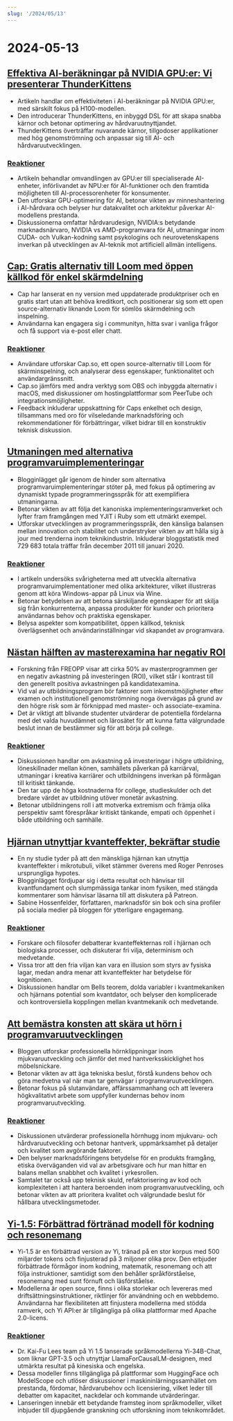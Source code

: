 ```yaml
---
slug: '/2024/05/13'
---
```


# 2024-05-13

## [Effektiva AI-beräkningar på NVIDIA GPU:er: Vi presenterar ThunderKittens](https://hazyresearch.stanford.edu/blog/2024-05-12-tk)

- Artikeln handlar om effektiviteten i AI-beräkningar på NVIDIA GPU:er, med särskilt fokus på H100-modellen.
- Den introducerar ThunderKittens, en inbyggd DSL för att skapa snabba kärnor och betonar optimering av hårdvaruutnyttjandet.
- ThunderKittens överträffar nuvarande kärnor, tillgodoser applikationer med hög genomströmning och anpassar sig till AI- och hårdvaruutvecklingen.

### [Reaktioner](https://news.ycombinator.com/item?id=40337936)

- Artikeln behandlar omvandlingen av GPU:er till specialiserade AI-enheter, införlivandet av NPU:er för AI-funktioner och den framtida möjligheten till AI-processorenheter för konsumenter.
- Den utforskar GPU-optimering för AI, betonar vikten av minneshantering i AI-hårdvara och belyser hur datakvalitet och arkitektur påverkar AI-modellens prestanda.
- Diskussionerna omfattar hårdvarudesign, NVIDIA:s betydande marknadsnärvaro, NVIDIA vs AMD-programvara för AI, utmaningar inom CUDA- och Vulkan-kodning samt psykologins och neurovetenskapens inverkan på utvecklingen av AI-teknik mot artificiell allmän intelligens.

## [Cap: Gratis alternativ till Loom med öppen källkod för enkel skärmdelning](https://Cap.so)

- Cap har lanserat en ny version med uppdaterade produktpriser och en gratis start utan att behöva kreditkort, och positionerar sig som ett open source-alternativ liknande Loom för sömlös skärmdelning och inspelning.
- Användarna kan engagera sig i communityn, hitta svar i vanliga frågor och få support via e-post eller chatt.

### [Reaktioner](https://news.ycombinator.com/item?id=40338275)

- Användare utforskar Cap.so, ett open source-alternativ till Loom för skärminspelning, och analyserar dess egenskaper, funktionalitet och användargränssnitt.
- Cap.so jämförs med andra verktyg som OBS och inbyggda alternativ i macOS, med diskussioner om hostingplattformar som PeerTube och integrationsmöjligheter.
- Feedback inkluderar uppskattning för Caps enkelhet och design, tillsammans med oro för vilseledande marknadsföring och rekommendationer för förbättringar, vilket bidrar till en konstruktiv teknisk diskussion.

## [Utmaningen med alternativa programvaruimplementeringar](https://pointersgonewild.com/2024/04/20/the-alternative-implementation-problem/)

- Blogginlägget går igenom de hinder som alternativa programvaruimplementeringar stöter på, med fokus på optimering av dynamiskt typade programmeringsspråk för att exemplifiera utmaningarna.
- Betonar vikten av att följa det kanoniska implementeringsramverket och lyfter fram framgången med YJIT i Ruby som ett utmärkt exempel.
- Utforskar utvecklingen av programmeringsspråk, den känsliga balansen mellan innovation och stabilitet och understryker vikten av att hålla sig à jour med trenderna inom teknikindustrin. Inkluderar bloggstatistik med 729 683 totala träffar från december 2011 till januari 2020.

### [Reaktioner](https://news.ycombinator.com/item?id=40337036)

- I artikeln undersöks svårigheterna med att utveckla alternativa programvaruimplementationer med olika arkitekturer, vilket illustreras genom att köra Windows-appar på Linux via Wine.
- Betonar betydelsen av att betona särskiljande egenskaper för att skilja sig från konkurrenterna, anpassa produkter för kunder och prioritera användarnas behov och praktiska egenskaper.
- Belysa aspekter som kompatibilitet, öppen källkod, teknisk överlägsenhet och användarinställningar vid skapandet av programvara.

## [Nästan hälften av masterexamina har negativ ROI](https://reason.com/2024/05/10/nearly-half-of-all-masters-degrees-arent-worth-getting/)

- Forskning från FREOPP visar att cirka 50% av masterprogrammen ger en negativ avkastning på investeringen (ROI), vilket står i kontrast till den generellt positiva avkastningen på kandidatexamina.
- Vid val av utbildningsprogram bör faktorer som inkomstmöjligheter efter examen och institutionell genomströmning noga övervägas på grund av den högre risk som är förknippad med master- och associate-examina.
- Det är viktigt att blivande studenter utvärderar de potentiella fördelarna med det valda huvudämnet och lärosätet för att kunna fatta välgrundade beslut innan de bestämmer sig för att börja på college.

### [Reaktioner](https://news.ycombinator.com/item?id=40333471)

- Diskussionen handlar om avkastning på investeringar i högre utbildning, löneskillnader mellan könen, samhällets påverkan på karriärval, utmaningar i kreativa karriärer och utbildningens inverkan på förmågan till kritiskt tänkande.
- Den tar upp de höga kostnaderna för college, studieskulder och det bredare värdet av utbildning utöver monetär avkastning.
- Betonar utbildningens roll i att motverka extremism och främja olika perspektiv samt förespråkar kritiskt tänkande, empati och öppenhet i både utbildning och samhälle.

## [Hjärnan utnyttjar kvanteffekter, bekräftar studie](http://backreaction.blogspot.com/2024/05/brain-really-uses-quantum-effects-new.html)

- En ny studie tyder på att den mänskliga hjärnan kan utnyttja kvanteffekter i mikrotubuli, vilket stämmer överens med Roger Penroses ursprungliga hypotes.
- Blogginlägget fördjupar sig i detta resultat och hänvisar till kvantfundament och slumpmässiga tankar inom fysiken, med stängda kommentarer som hänvisar läsarna till att diskutera på Patreon.
- Sabine Hossenfelder, författaren, marknadsför sin bok och sina profiler på sociala medier på bloggen för ytterligare engagemang.

### [Reaktioner](https://news.ycombinator.com/item?id=40335209)

- Forskare och filosofer debatterar kvanteffekternas roll i hjärnan och biologiska processer, och diskuterar fri vilja, determinism och medvetande.
- Vissa tror att den fria viljan kan vara en illusion som styrs av fysiska lagar, medan andra menar att kvanteffekter har betydelse för kognitionen.
- Diskussionen handlar om Bells teorem, dolda variabler i kvantmekaniken och hjärnans potential som kvantdator, och belyser den komplicerade och kontroversiella kopplingen mellan kvantmekanik och medvetande.

## [Att bemästra konsten att skära ut hörn i programvaruutvecklingen](https://blog.ometer.com/2016/05/04/professional-corner-cutting/)

- Bloggen utforskar professionella hörnklippningar inom mjukvaruutveckling och jämför det med hantverksskicklighet hos möbelsnickare.
- Betonar vikten av att äga tekniska beslut, förstå kundens behov och göra medvetna val när man tar genvägar i programvaruutvecklingen.
- Betonar fokus på slutanvändare, affärssammanhang och att leverera högkvalitativt arbete som uppfyller kundernas behov inom programvaruutveckling.

### [Reaktioner](https://news.ycombinator.com/item?id=40336609)

- Diskussionen utvärderar professionella hörnhugg inom mjukvaru- och hårdvaruutveckling och betonar hantverk, uppmärksamhet på detaljer och kvalitet som avgörande faktorer.
- Den belyser marknadsföringens betydelse för en produkts framgång, etiska överväganden vid val av arbetsgivare och hur man hittar en balans mellan snabbhet och kvalitet i yrkesrollen.
- Samtalet tar också upp teknisk skuld, refaktorisering av kod och komplexiteten i att hantera beroenden inom programvaruutveckling, och betonar vikten av att prioritera kvalitet och välgrundade beslut för hållbara utvecklingsmetoder.

## [Yi-1.5: Förbättrad förtränad modell för kodning och resonemang](https://github.com/01-ai/Yi-1.5)

- Yi-1.5 är en förbättrad version av Yi, tränad på en stor korpus med 500 miljarder tokens och finjusterad på 3 miljoner olika prov. Den erbjuder förbättrade förmågor inom kodning, matematik, resonemang och att följa instruktioner, samtidigt som den behåller språkförståelse, resonemang med sunt förnuft och läsförståelse.
- Modellerna är open source, finns i olika storlekar och levereras med driftsättningsinstruktioner, riktlinjer för användning och en webbdemo. Användarna har flexibiliteten att finjustera modellerna med stödda ramverk, och Yi API:er är tillgängliga på olika plattformar med Apache 2.0-licens.

### [Reaktioner](https://news.ycombinator.com/item?id=40335599)

- Dr. Kai-Fu Lees team på Yi 1.5 lanserade språkmodellerna Yi-34B-Chat, som liknar GPT-3.5 och utnyttjar LlamaForCausalLM-designen, med utmärkta resultat på kinesiska och engelska.
- Dessa modeller finns tillgängliga på plattformar som HuggingFace och ModelScope och utlöser diskussioner i maskininlärningssamhället om prestanda, fördomar, hårdvarubehov och licensiering, vilket leder till debatter om kapacitet, nackdelar och kommande utvärderingar.
- Lanseringen innebär ett betydande framsteg inom språkmodeller, vilket inbjuder till djupgående granskning och utforskning inom teknikområdet.

<head>
  <meta property="og:title" content="Effektiva AI-beräkningar på NVIDIA GPU:er: Vi presenterar ThunderKittens" />
  <meta property="og:type" content="website" />
  <meta property="og:image" content="https://og.cho.sh/api/og/?title=Effektiva%20AI-ber%C3%A4kningar%20p%C3%A5%20NVIDIA%20GPU%3Aer%3A%20Vi%20presenterar%20ThunderKittens&subheading=m%C3%A5ndag%2013%20maj%202024%3A%20Sammanfattning%20av%20Hacker%20News" />
</head>
